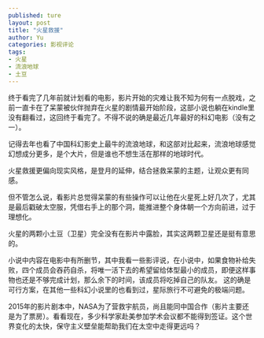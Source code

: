```yaml
---
published: ture
layout: post
title: "火星救援"
author: Yu
categories: 影视评论
tags:
- 火星
- 流浪地球
- 土豆
---
```


终于看完了几年前就计划看的电影，影片开始的灾难让我不知为何有一点脱戏，之前一直卡在了呆蒙被伙伴抛弃在火星的剧情最开始阶段，这部小说也躺在kindle里没有翻看过，这回终于看完了。不得不说的确是最近几年最好的科幻电影（没有之一）。

记得去年也看了中国科幻影史上最牛的流浪地球，和这部对比起来，流浪地球感觉幻想成分更多，是个大片，但是谁也不想生活在那样的地球时代。

火星救援更偏向现实风格，是登月的延伸，结合拯救呆蒙的主题，让观众更有同感。

但不管怎么说，看影片总觉得呆蒙的有些操作可以让他在火星死上好几次了，尤其是最后戳破太空服，凭借右手上的那个洞，能推进整个身体朝一个方向前进，过于理想化。

火星的两颗小土豆（卫星）完全没有在影片中露脸，其实这两颗卫星还是挺有意思的。

小说中内容在电影中有所删节，其中我看一些影评说，在小说中，如果食物补给失败，四个成员会吞药自杀，将唯一活下去的希望留给体型最小的成员，即便这样事物也还是不够完成计划，那么余下的时间，该成员将吃掉自己的队友。
这的确是可行方案，在其他一些科幻小说里的也看到过，星际旅行不可避免的极端问题。

2015年的影片剧本中，NASA为了营救宇航员，尚且能同中国合作（影片主要还是为了票房）。看看现在，多少科学家赴美参加学术会议都不能得到签证。这个世界变化的太快，保守主义壁垒能帮助我们在太空中走得更远吗？
